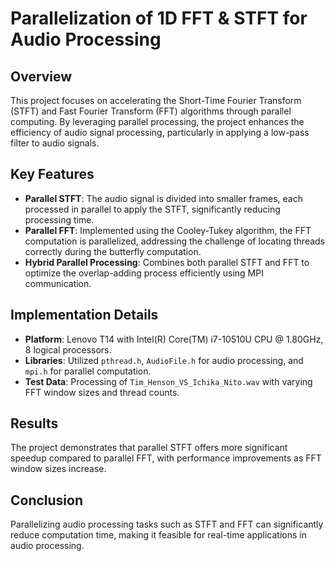 # Parallelization of 1D FFT & STFT for Audio Processing

## Overview
This project focuses on accelerating the Short-Time Fourier Transform (STFT) and Fast Fourier Transform (FFT) algorithms through parallel computing. By leveraging parallel processing, the project enhances the efficiency of audio signal processing, particularly in applying a low-pass filter to audio signals.

## Key Features
- **Parallel STFT**: The audio signal is divided into smaller frames, each processed in parallel to apply the STFT, significantly reducing processing time.
- **Parallel FFT**: Implemented using the Cooley-Tukey algorithm, the FFT computation is parallelized, addressing the challenge of locating threads correctly during the butterfly computation.
- **Hybrid Parallel Processing**: Combines both parallel STFT and FFT to optimize the overlap-adding process efficiently using MPI communication.

## Implementation Details
- **Platform**: Lenovo T14 with Intel(R) Core(TM) i7-10510U CPU @ 1.80GHz, 8 logical processors.
- **Libraries**: Utilized `pthread.h`, `AudioFile.h` for audio processing, and `mpi.h` for parallel computation.
- **Test Data**: Processing of `Tim_Henson_VS_Ichika_Nito.wav` with varying FFT window sizes and thread counts.

## Results
The project demonstrates that parallel STFT offers more significant speedup compared to parallel FFT, with performance improvements as FFT window sizes increase.

## Conclusion
Parallelizing audio processing tasks such as STFT and FFT can significantly reduce computation time, making it feasible for real-time applications in audio processing.
